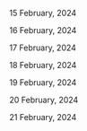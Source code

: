 15 February, 2024

16 February, 2024

17 February, 2024

18 February, 2024

19 February, 2024

20 February, 2024

21 February, 2024